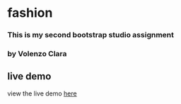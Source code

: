 # fashion
### This is my second bootstrap studio assignment
### by Volenzo Clara

## live demo
view the live demo [here](https://volenzo.github.io/fashion/)
